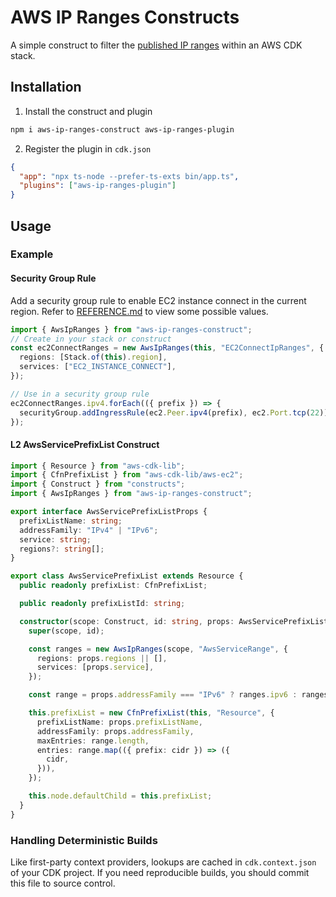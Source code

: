 # AWS IP Ranges Constructs

A simple construct to filter the
[published IP ranges](https://docs.aws.amazon.com/general/latest/gr/aws-ip-ranges.html)
within an AWS CDK stack.

## Installation

1. Install the construct and plugin

```bash
npm i aws-ip-ranges-construct aws-ip-ranges-plugin
```

2. Register the plugin in `cdk.json`

```json
{
  "app": "npx ts-node --prefer-ts-exts bin/app.ts",
  "plugins": ["aws-ip-ranges-plugin"]
}
```

## Usage

### Example

#### Security Group Rule

Add a security group rule to enable EC2 instance connect in the
current region. Refer to [REFERENCE.md](./REFERENCE.md) to view some
possible values.

```ts
import { AwsIpRanges } from "aws-ip-ranges-construct";
// Create in your stack or construct
const ec2ConnectRanges = new AwsIpRanges(this, "EC2ConnectIpRanges", {
  regions: [Stack.of(this).region],
  services: ["EC2_INSTANCE_CONNECT"],
});

// Use in a security group rule
ec2ConnectRanges.ipv4.forEach(({ prefix }) => {
  securityGroup.addIngressRule(ec2.Peer.ipv4(prefix), ec2.Port.tcp(22));
});
```

#### L2 AwsServicePrefixList Construct

```ts
import { Resource } from "aws-cdk-lib";
import { CfnPrefixList } from "aws-cdk-lib/aws-ec2";
import { Construct } from "constructs";
import { AwsIpRanges } from "aws-ip-ranges-construct";

export interface AwsServicePrefixListProps {
  prefixListName: string;
  addressFamily: "IPv4" | "IPv6";
  service: string;
  regions?: string[];
}

export class AwsServicePrefixList extends Resource {
  public readonly prefixList: CfnPrefixList;

  public readonly prefixListId: string;

  constructor(scope: Construct, id: string, props: AwsServicePrefixListProps) {
    super(scope, id);

    const ranges = new AwsIpRanges(scope, "AwsServiceRange", {
      regions: props.regions || [],
      services: [props.service],
    });

    const range = props.addressFamily === "IPv6" ? ranges.ipv6 : ranges.ipv4;

    this.prefixList = new CfnPrefixList(this, "Resource", {
      prefixListName: props.prefixListName,
      addressFamily: props.addressFamily,
      maxEntries: range.length,
      entries: range.map(({ prefix: cidr }) => ({
        cidr,
      })),
    });

    this.node.defaultChild = this.prefixList;
  }
}
```

### Handling Deterministic Builds

Like first-party context providers, lookups are cached in
`cdk.context.json` of your CDK project. If you need reproducible
builds, you should commit this file to source control.
